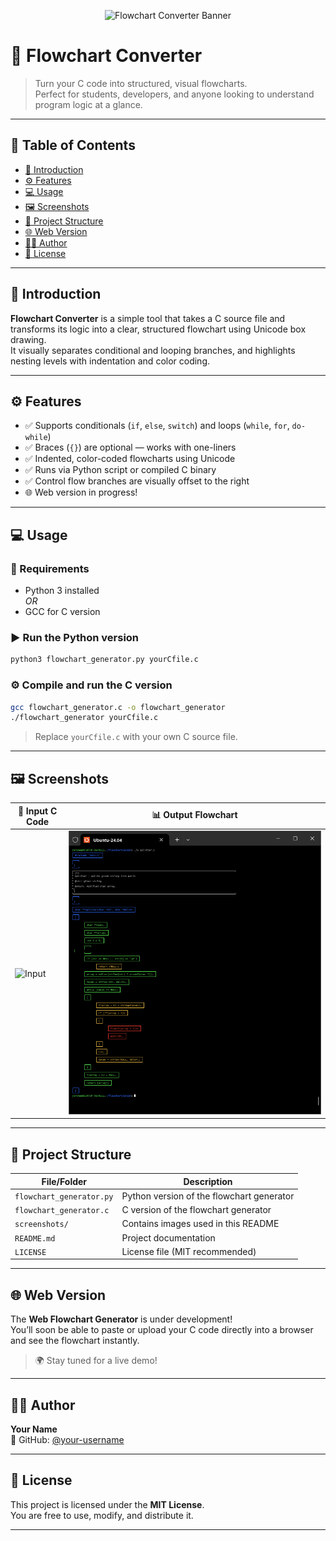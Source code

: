 <p align="center">
  <img src="https://github.com/your-username/flowchart-converter/blob/main/screenshots/banner.png?raw=true" alt="Flowchart Converter Banner">
</p>

# 🧠 Flowchart Converter

> Turn your C code into structured, visual flowcharts.  
> Perfect for students, developers, and anyone looking to understand program logic at a glance.

---

## 📌 Table of Contents

- [📝 Introduction](#-introduction)
- [⚙️ Features](#️-features)
- [💻 Usage](#-usage)
- [🖼️ Screenshots](#-screenshots)
- [📁 Project Structure](#-project-structure)
- [🌐 Web Version](#-web-version)
- [👨‍💻 Author](#-author)
- [📄 License](#-license)

---

## 📝 Introduction

**Flowchart Converter** is a simple tool that takes a C source file and transforms its logic into a clear, structured flowchart using Unicode box drawing.  
It visually separates conditional and looping branches, and highlights nesting levels with indentation and color coding.

---

## ⚙️ Features

- ✅ Supports conditionals (`if`, `else`, `switch`) and loops (`while`, `for`, `do-while`)
- ✅ Braces (`{}`) are optional — works with one-liners
- ✅ Indented, color-coded flowcharts using Unicode
- ✅ Runs via Python script or compiled C binary
- ✅ Control flow branches are visually offset to the right
- 🌐 Web version in progress!

---

## 💻 Usage

### 🔧 Requirements

- Python 3 installed  
_OR_  
- GCC for C version

### ▶️ Run the Python version

```bash
python3 flowchart_generator.py yourCfile.c
```

### ⚙️ Compile and run the C version

```bash
gcc flowchart_generator.c -o flowchart_generator
./flowchart_generator yourCfile.c
```

> Replace `yourCfile.c` with your own C source file.

---

## 🖼️ Screenshots

| 📄 Input C Code | 📊 Output Flowchart |
|----------------|---------------------|
| ![Input](https://github.com/your-username/flowchart-converter/blob/main/screenshots/input_example.png?raw=true) | ![Output in c version](https://github.com/jerome244/flowchart_generator/blob/main/img/c_version.png) |  ![Output in py version](https://github.com/jerome244/flowchart_generator/blob/main/img/python_version.png) |

---

## 📁 Project Structure

| File/Folder | Description |
|-------------|-------------|
| `flowchart_generator.py` | Python version of the flowchart generator |
| `flowchart_generator.c` | C version of the flowchart generator |
| `screenshots/` | Contains images used in this README |
| `README.md` | Project documentation |
| `LICENSE` | License file (MIT recommended) |

---

## 🌐 Web Version

The **Web Flowchart Generator** is under development!  
You’ll soon be able to paste or upload your C code directly into a browser and see the flowchart instantly.

> 🌍 Stay tuned for a live demo!

---

## 👨‍💻 Author

**Your Name**  
🔗 GitHub: [@your-username](https://github.com/your-username)

---

## 📄 License

This project is licensed under the **MIT License**.  
You are free to use, modify, and distribute it.

---


